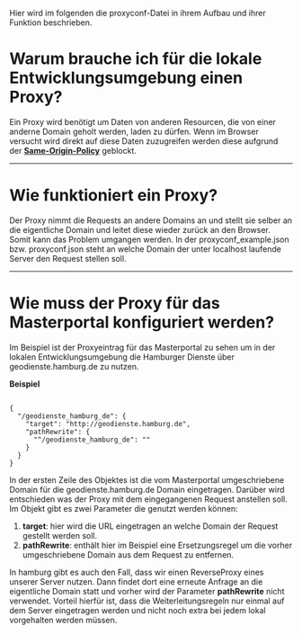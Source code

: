 Hier wird im folgenden die proxyconf-Datei in ihrem Aufbau und ihrer Funktion beschrieben.

# Warum brauche ich für die lokale Entwicklungsumgebung einen Proxy?

Ein Proxy wird benötigt um Daten von anderen Resourcen, die von einer anderne Domain geholt werden, laden zu dürfen. Wenn im Browser versucht wird direkt auf diese Daten zuzugreifen werden diese aufgrund der **[Same-Origin-Policy](https://de.wikipedia.org/wiki/Same-Origin-Policy)** geblockt.

***

# Wie funktioniert ein Proxy? #

Der Proxy nimmt die Requests an andere Domains an und stellt sie selber an die eigentliche Domain und leitet diese wieder zurück an den Browser. Somit kann das Problem umgangen werden.
In der proxyconf_example.json bzw. proxyconf.json steht an welche Domain der unter localhost laufende Server den Request stellen soll.

***

# Wie muss der Proxy für das Masterportal konfiguriert werden? #

Im Beispiel ist der Proxyeintrag für das Masterportal zu sehen um in der lokalen Entwicklungsumgebung die Hamburger Dienste über geodienste.hamburg.de zu nutzen.

**Beispiel**
```

{
  "/geodienste_hamburg_de": {
    "target": "http://geodienste.hamburg.de",
    "pathRewrite": {
      "^/geodienste_hamburg_de": ""
    }
  }
}

```

In der ersten Zeile des Objektes ist die vom Masterportal umgeschriebene Domain für die geodienste.hamburg.de Domain eingetragen. Darüber wird entschieden was der Proxy mit dem eingegangenen Request anstellen soll.
Im Objekt gibt es zwei Parameter die genutzt werden können:
1. **target**: hier wird die URL eingetragen an welche Domain der Request gestellt werden soll.
2. **pathRewrite**: enthält hier im Beispiel eine Ersetzungsregel um die vorher umgeschriebene Domain aus dem Request zu entfernen.

In hamburg gibt es auch den Fall, dass wir einen ReverseProxy eines unserer Server nutzen. Dann findet dort eine erneute Anfrage an die eigentliche Domain statt und vorher wird der Parameter **pathRewrite** nicht verwendet. Vorteil hierfür ist, dass die Weiterleitungsregeln nur einmal auf dem Server eingetragen werden und nicht noch extra bei jedem lokal vorgehalten werden müssen.

